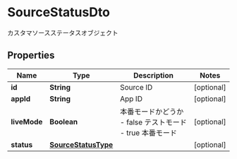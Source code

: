 

# SourceStatusDto

カスタマソースステータスオブジェクト
## Properties

Name | Type | Description | Notes
------------ | ------------- | ------------- | -------------
**id** | **String** | Source ID |  [optional]
**appId** | **String** | App ID |  [optional]
**liveMode** | **Boolean** | 本番モードかどうか - false テストモード - true 本番モード  |  [optional]
**status** | [**SourceStatusType**](SourceStatusType.md) |  |  [optional]



